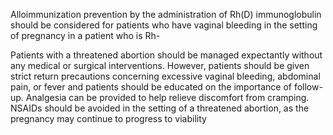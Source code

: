 Alloimmunization prevention by the administration of Rh(D) immunoglobulin should be considered for patients who have vaginal bleeding in the setting of pregnancy in a patient who is Rh-

Patients with a threatened abortion should be managed expectantly without any medical or surgical interventions. However, patients should be given strict return precautions concerning excessive vaginal bleeding, abdominal pain, or fever and patients should be educated on the importance of follow-up. Analgesia can be provided to help relieve discomfort from cramping. NSAIDs should be avoided in the setting of a threatened abortion, as the pregnancy may continue to progress to viability